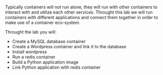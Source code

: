 Typically containers will not run alone, they will run with other containers to interact with and utilize each other services. Throught this lab we will run containers with different applications and connect them together in order to make use of a container eco-system.

Throught the lab you will:

* Create a MySQL database container
* Create a Wordpress container and link it to the database
* Install wordpress
* Run a redis container
* Build a Python application image
* Link Python application with redis container